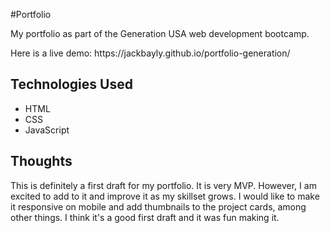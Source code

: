#Portfolio
<p>My portfolio as part of the Generation USA web development bootcamp. </p>
<p>Here is a live demo: https://jackbayly.github.io/portfolio-generation/ </p>
<h2>Technologies Used</h2>
<ul>
<li>HTML</li>
<li>CSS</li>
<li>JavaScript</li>
</ul>
<h2>Thoughts</h2>
<p>This is definitely a first draft for my portfolio. It is very MVP. However, I am excited to add to it and improve it as my skillset grows. I would like to make it responsive on mobile and add thumbnails to the project cards, among other things. I think it's a good first draft and it was fun making it.</p>
